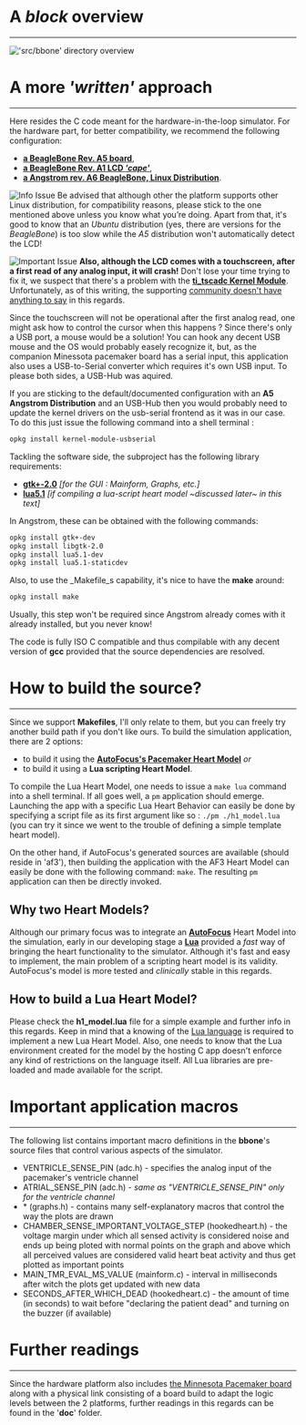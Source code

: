 ﻿# A _block_ overview
- - -
!['src/bbone' directory overview](http://i50.tinypic.com/25iut77.png)
# A more _'written'_ approach
- - -
Here resides the C code meant for the hardware-in-the-loop simulator. For the hardware part, for better compatibility, we recommend the following configuration:
* [**a BeagleBone Rev. A5 board**](http://beagleboard.org/static/beaglebone/latest/README.htm),
* [**a BeagleBone Rev. A1 LCD _'cape'_**](http://beagleboardtoys.com/wiki/index.php?title=BeagleBone_LCD7),
* [**a Angstrom rev. A6 BeagleBone, Linux Distribution**](http://www.rose-hulman.edu/~yoder/Beagle/).

![Info Issue](http://findicons.com/files/icons/998/airicons/16/error.png) Be advised that although other the platform supports other Linux distribution, for compatibility reasons, please stick to the one mentioned above unless you know what you’re doing. Apart from that, it's good to know that an _Ubuntu_ distribution (yes, there are versions for the _BeagleBone_) is too slow while the _A5_ distribution won't automatically detect the LCD!

![Important Issue](http://findicons.com/files/icons/2015/24x24_free_application/24/error.png) **Also, although the LCD comes with a touchscreen, after a first read of any analog input, it will crash!** Don't lose your time trying to fix it, we suspect that there's a problem with the [**ti_tscadc Kernel Module**](http://lxr.free-electrons.com/source/drivers/input/touchscreen/ti_tscadc.c). Unfortunately, as of this writing, the supporting [community doesn't have anything to say](https://groups.google.com/d/topic/beaglebone/vfQFSQhpkmE/discussion) in this regards.

Since the touchscreen will not be operational after the first analog read, one might ask how to control the cursor when this happens ? Since there's only a USB port, a mouse would be a solution! You can hook any decent USB mouse and the OS would probably easely recognize it, but, as the companion Minessota pacemaker board has a serial input, this application also uses a USB-to-Serial converter which requires it's own USB input. To please both sides, a USB-Hub was aquired. 

If you are sticking to the default/documented configuration with an **A5 Angstrom Distribution** and an USB-Hub then you would probably need to update the kernel drivers on the usb-serial frontend as it was in our case. To do this just issue the following command into a shell terminal :
```sh
opkg install kernel-module-usbserial
```

Tackling the software side, the subproject has the following library requirements:
* [**gtk+-2.0**](http://www.gtk.org/) _[for the GUI : Mainform, Graphs, etc.]_
* [**lua5.1**](http://www.lua.org/) _[if compiling a lua-script heart model ~discussed later~ in this text]_

In Angstrom, these can be obtained with the following commands:
```sh
opkg install gtk+-dev  
opkg install libgtk-2.0  
opkg install lua5.1-dev  
opkg install lua5.1-staticdev  
```

Also, to use the _Makefile_s capability, it's nice to have the **make** around:
```sh
opkg install make
``` 

Usually, this step won't be required since Angstrom already comes with it already installed, but you never know!

The code is fully ISO C compatible and thus compilable with any decent version of **gcc** provided that the source dependencies are resolved.


# How to build the source?
- - -
Since we support **Makefiles**, I'll only relate to them, but you can freely try another build path if you don't like ours. To build the simulation application, there are 2 options:
* to build it using the [**AutoFocus's Pacemaker Heart Model**](http://af3.fortiss.org/pacemaker.html) _or_
* to build it using a **Lua scripting Heart Model**.

To compile the Lua Heart Model, one needs to issue a ```make lua``` command into a shell terminal. If all goes well, a ```pm``` application should emerge. Launching the app with a specific Lua Heart Behavior can easily be done by specifying a script file as its first argument like so : ```./pm ./h1_model.lua``` (you can try it since we went to the trouble of defining a simple template heart model).  

On the other hand, if AutoFocus's generated sources are available (should reside in 'af3'), then building the application with the AF3 Heart Model can easily be done with the following command: ```make```. The resulting ```pm``` application can then be directly invoked.

## Why two Heart Models?
Although our primary focus was to integrate an [**AutoFocus**](http://af3.fortiss.org/index.html) Heart Model into the simulation, early in our developing stage a [**Lua**](http://www.lua.org/) provided a _fast_ way of bringing the heart functionality to the simulator. Although it's fast and easy to implement, the main problem of a scripting heart model is its validity. AutoFocus's model is more tested and _clinically_ stable in this regards.

## How to build a Lua Heart Model?
Please check the **h1_model.lua** file for a simple example and further info in this regards. Keep in mind that a knowing of the [Lua language](http://www.lua.org/manual/5.2/manual.html#3) is required to implement a new Lua Heart Model. Also, one needs to know that the Lua environment created for the model by the hosting C app doesn't enforce any kind of restrictions on the language itself. All Lua libraries are pre-loaded and made available for the script. 

# Important application macros
- - -
The following list contains important macro definitions in the **bbone**'s source files that control various aspects of the simulator. 

* VENTRICLE\_SENSE\_PIN (adc.h) - specifies the analog input of the pacemaker's ventricle channel
* ATRIAL\_SENSE\_PIN (adc.h) - _same as "VENTRICLE\_SENSE\_PIN" only for the ventricle channel_
* \* (graphs.h) - contains many self-explanatory macros that control the way the plots are drawn
* CHAMBER\_SENSE\_IMPORTANT\_VOLTAGE\_STEP (hookedheart.h) - the voltage margin under which all sensed activity is considered noise and ends up being ploted with normal points on the graph and above which all perceived values are considered valid heart beat activity and thus get plotted as important points
* MAIN\_TMR\_EVAL\_MS\_VALUE (mainform.c) - interval in milliseconds after witch the plots get updated with new data
* SECONDS\_AFTER\_WHICH\_DEAD (hookedheart.c) - the amount of time (in seconds) to wait before "declaring the patient dead" and turning on the buzzer (if available)

# Further readings
- - -
Since the hardware platform also includes [the Minnesota Pacemaker board](http://wiki.cas.mcmaster.ca/index.php/Pacemaker_Hardware_Reference_Platform_Details) along with a physical link consisting of a board build to adapt the logic levels between the 2 platforms, further readings in this regards can be found in the '**doc**' folder.
